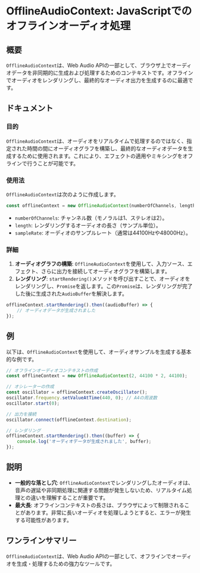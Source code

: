 <!--
Meta Description: # OfflineAudioContext: JavaScriptでのオフラインオーディオ処理 ## 概要 `OfflineAudioContext`は、Web Audio APIの一部として、ブラウザ上でオーディオデータを非同期的に生成および処理するためのコンテキストです。オフラインでオーディオを...
Meta Keywords: offlineaudiocontext, offlinecontext, oscillator, javascript, const
-->

# OfflineAudioContext: JavaScriptでのオフラインオーディオ処理

## 概要
`OfflineAudioContext`は、Web Audio APIの一部として、ブラウザ上でオーディオデータを非同期的に生成および処理するためのコンテキストです。オフラインでオーディオをレンダリングし、最終的なオーディオ出力を生成するのに最適です。

## ドキュメント
### 目的
`OfflineAudioContext`は、オーディオをリアルタイムで処理するのではなく、指定された時間の間にオーディオグラフを構築し、最終的なオーディオデータを生成するために使用されます。これにより、エフェクトの適用やミキシングをオフラインで行うことが可能です。

### 使用法
`OfflineAudioContext`は次のように作成します。

```javascript
const offlineContext = new OfflineAudioContext(numberOfChannels, length, sampleRate);
```

- `numberOfChannels`: チャンネル数（モノラルは1、ステレオは2）。
- `length`: レンダリングするオーディオの長さ（サンプル単位）。
- `sampleRate`: オーディオのサンプルレート（通常は44100Hzや48000Hz）。

### 詳細
1. **オーディオグラフの構築**: `OfflineAudioContext`を使用して、入力ソース、エフェクト、さらに出力を接続してオーディオグラフを構築します。
2. **レンダリング**: `startRendering()`メソッドを呼び出すことで、オーディオをレンダリングし、`Promise`を返します。この`Promise`は、レンダリングが完了した後に生成された`AudioBuffer`を解決します。

```javascript
offlineContext.startRendering().then((audioBuffer) => {
    // オーディオデータが生成されました
});
```

## 例
以下は、`OfflineAudioContext`を使用して、オーディオサンプルを生成する基本的な例です。

```javascript
// オフラインオーディオコンテキストの作成
const offlineContext = new OfflineAudioContext(2, 44100 * 2, 44100);

// オシレーターの作成
const oscillator = offlineContext.createOscillator();
oscillator.frequency.setValueAtTime(440, 0); // A4の周波数
oscillator.start(0);

// 出力を接続
oscillator.connect(offlineContext.destination);

// レンダリング
offlineContext.startRendering().then((buffer) => {
    console.log('オーディオデータが生成されました', buffer);
});
```

## 説明
- **一般的な落とし穴**: `OfflineAudioContext`でレンダリングしたオーディオは、音声の遅延や非同期処理に関連する問題が発生しないため、リアルタイム処理との違いを理解することが重要です。
- **最大長**: オフラインコンテキストの長さは、ブラウザによって制限されることがあります。非常に長いオーディオを処理しようとすると、エラーが発生する可能性があります。

## ワンラインサマリー
`OfflineAudioContext`は、Web Audio APIの一部として、オフラインでオーディオを生成・処理するための強力なツールです。